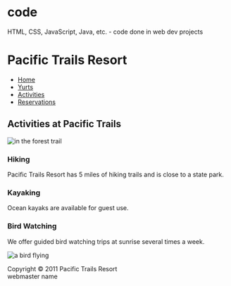 # code
HTML, CSS, JavaScript, Java, etc. - code done in web dev projects


<!DOCTYPE html>
<html>
 <head>
   <meta charset="utf-8">
   <meta name="description" content="CNIT132 Final Project">
   <title>Pacific Trails Resort - Activities</title>
   <meta name="keywords" content="The Pacific Resort,Activities,Yurts,Reservations, Hiking,Kayaking, Bird watching">
   <meta name="author" content="Meli Naseri">
    <meta name="viewport" content="width=device-width, initial-scale=1">
  <link rel="icon" href="favicon.ico" type="image/ico">
   <link rel="stylesheet" href="pacific.css">
 </head>
<body>
 <div id="wrapper">
  <div id="backimage"><h1>Pacific Trails Resort</h1></div>
  <div id="nav">
    <ul>
        <li><a href="index.html">Home</a></li>
        <li><a href="yurts.html">Yurts</a></li>
        <li><a href="activities.html">Activities</a></li>
        <li><a href="reservations.html">Reservations</a></li>  
    </ul>
  </div>
<div id="content">
 <h2>Activities at Pacific Trails</h2>
 <img class="trail" src="trail.jpg" alt="in the forest trail">
 <h3>Hiking</h3>
 <p>Pacific Trails Resort has 5 miles of hiking trails and is close to a state park.</p>
 <h3>Kayaking</h3>
 <p>Ocean kayaks are available for guest use.</p>
 <h3>Bird Watching</h3>
 <p>We offer guided bird watching trips at sunrise several times a week.</p>
 <div id="bird"><img src="little-bird.gif" alt="a bird flying"></div>
 <div id="footer">
       <p>Copyright &copy; 2011 Pacific Trails Resort<br>
       webmaster name</p>
 </div> <!-- footer div end -->
</div> <!-- content div end -->
</div> <!-- wrapper div end -->
</body>
</html>



<!DOCTYPE html>
<html lang="en">
<head>
    <meta charset="utf-8">
    <title>CNIT 133 - Homework7 - Object Model and Event Model</title>
    <link rel="stylesheet" href="http://code.jquery.com/ui/1.10.3/themes/smoothness/jquery-ui.css">
    <style type="text/css">
        
        table
        {
            margin:0px auto;
            border:1px black solid;
        }
        td
        {
            border:1px black solid;
            font-size:24pt;
            background-color:white;
            width:60px;
            padding:5px;
        }
        .openCell
        {
            background-color:yellow;
        } 
    </style>
    <script src="http://code.jquery.com/jquery-1.10.2.js"></script>
    <script src="http://code.jquery.com/ui/1.11.1/jquery-ui.js"></script>
    <script type="text/javascript">
        $(document).ready(function()
        {
            //jQuery for tooltip
            $( document ).tooltip();

            //populate table
            var num = [];
            var temp;
            while(num.length < 15)
            {
                temp = Math.ceil(Math.random()*15);
                if (num.indexOf(temp) == -1)
                    num.push(temp);
            }

            for (var i = 0; i < 4; i++)
            {
                for (var j = 0; j < 4; j++)
                {
                    $("#cell" + i + j).html(num.pop());
                }
            }
            //swapCells helper function
            function swapCells(first, second)
            {
                var temp = $("#cell" + first).html();
                $("#cell" + first).addClass("openCell");
                $("#cell" + first).html($("#cell" + second).html());
                $("#cell" + second).removeClass("openCell");
                $("#cell" + second).html(temp);
            }
            for (var i = 0; i < 4; i++)
            {
                for (var j = 0; j < 4; j++)
                {
                    $("#cell" + i + j).click(processClick(i, j));
                }
            }
            //set click listeners for each table data
            function processClick(i, j)
            {
                var current = "" + i + j;
                var left = "" + (i-1) + j;
                var right = "" + (i+1) + j;
                var top = "" + i + (j-1);
                var bottom = "" + i + (j+1);
                return function()
                {
                    if ($("#cell" + left).hasClass("openCell"))
                        swapCells(current,left);
                    if ($("#cell" + right).hasClass("openCell"))
                        swapCells(current,right);
                    if ($("#cell" + top).hasClass("openCell"))
                        swapCells(current,top);
                    if ($("#cell" + bottom).hasClass("openCell"))
                        swapCells(current,bottom);

                    if ($("#cell00").html() == 1 &&
                        $("#cell01").html() == 2 &&
                        $("#cell02").html() == 3 &&
                        $("#cell03").html() == 4 &&
                        $("#cell10").html() == 5 &&
                        $("#cell11").html() == 6 &&
                        $("#cell12").html() == 7 &&
                        $("#cell13").html() == 8 &&
                        $("#cell20").html() == 9 &&
                        $("#cell21").html() == 10 &&
                        $("#cell22").html() == 11 &&
                        $("#cell23").html() == 12 &&
                        $("#cell30").html() == 13 &&
                        $("#cell31").html() == 14 &&
                        $("#cell32").html() == 15 &&
                        $("#cell33").html() == "")
                        alert("You Win");
                }
            }
        });
    </script>
</head>
<body>
	<h1>CNIT 133 Homework 7 - Object Model and Event Model </h1>
    <a href="hwk7.html">Homework 7</a> | <a href="7part1.html">Part1</a> | <a href="7part2.html">Part2</a> | <a href="7part3.html">Part3</a> | <a href="7part4.html">Part4</a> | Extra Credit<br><br>
	<div class="wrapper">
    <section id="content">
        <table>
            <tr>
                <td id="cell00"></td>
                <td id="cell01"></td>
                <td id="cell02"></td>
                <td id="cell03"></td>
            </tr>
            <tr>
                <td id="cell10"></td>
                <td id="cell11"></td>
                <td id="cell12"></td>
                <td id="cell13"></td>
            </tr>
            <tr>
                <td id="cell20"></td>
                <td id="cell21"></td>
                <td id="cell22"></td>
                <td id="cell23"></td>
            </tr>
            <tr>
                <td id="cell30"></td>
                <td id="cell31"></td>
                <td id="cell32"></td>
                <td id="cell33" class="openCell"></td>
            </tr>
        </table>
    </section>
    <footer>
            <a href="http://validator.w3.org/check" target="_blank">
            <img id="html5validator" src="html5_logo.png" alt="html5 validator" height="60" width="60" /></a>
            <a href="http://http://http://jigsaw.w3.org/css-validator/validator" target="_blank">
            <img id="cssalidator" src="css-validator.gif" alt="css validator" height="30" width="60" /></a>
     </footer>
     <p>Last update on <script type="text/javascript">
               document.write(document.lastModified);
     </script>
     </p>
</body>
</html>



<!doctype html>
<!--
Edited: pablo ponce
Name       : Orange And Black
Description: A two-column, fixed-width design for 1024x768 screen resolutions.
Version    : 1.0
Released   : 20090203
Thank you to FTC
-->
<head>
<meta charset="utf-8">
<title>night life</title>
	<meta name="keywords" content="">
	<meta name="description" content="">
	<link href="style.css" rel="stylesheet" type="text/css" media="screen">
    </head>
<body>
<div id="header-wrapper">
	<div id="header">
	  <div id="menu">
			<ul>
				<li class="current_page_item"><a href="index.html">Home</a></li>
		<li><a href="neighborhood.html">Neighborhood</a></li>
        <li><a href="nightlife.html">Nightlife</a></li>
		<li><a href="todo3.html">To DO</a></li>
		<li><a href="transportation.html">Transportation</a></li>
		<li><a href="event.html">Event</a></li>					
        <li><a href="arts.html">Arts&amp;Culture</a></li>
			</ul>
	  </div>
		<!-- end #menu --><!-- end #search -->
	</div>
	<!-- end #header -->
</div>
<!-- end #header-wrapper -->
<div id="page">
	<div id="logo">
		<h1><a href="index.html">San Fran<span class="text1">Tours</span></a></h1>
		<p><em><a href="http://www.freecsstemplates.org"></a></em></p>
	</div>
	<hr>
	<p>
	  <!-- end #logo -->
  Nightlife</p>
<div id="content">
<div class="post">
			<h2 class="title">Nightlife at the Academy of Science</h2>
		  <div class="entry">          
	 
<table width="100%" border="0" cellspacing="0" cellpadding="120">
  <tr>
    <td style="background-image:url(images/academy_science.jpg)"><br>
    </br></td>
  </tr>
</table>
	
<p>Every Thursday night, music, creatures and cocktails come together for NightLife at the California Academy of Sciences. Each week features a live band or DJ, and a unique theme  from salsa dancing to sustainable seafood and beyond. Delivering the wonders of land, space, and water in an exquisitely wrapped package, the California Academy of Sciences brings the above, below, and beyond of the entire world to life. Serving as one of the largest, innovative, and most eco-friendly natural history museums in the world, this Golden Gate Park jewel glistens with the promise of prehistoric sensations, astronomical exploits, dazzling gems and minerals, and living examples of extraordinary plants and animals. Come see the Academy in a whole new light!<br>
    55 Music Concourse Drive (located right between Martin Luther King Jr. Blvd. and JFK Drive)<br>
    <STRONG>Phone :</STRONG> (415) 379-8000 or visit the <a href="http://www.calacademy.org/events/nightlife/">website</a><br>
    Monday – Saturday (9:30am – 5pm); Sunday (11
    
    am – 5pm)<br>
    <STRONG>Admission Price: </STRONG>Adult $29.95<BR>
      Senior (ages 65 and over) $24.95<BR>
      Student $24.95
      <BR>
      Youth (ages 12-17) $24.95<BR>
      Child (ages 4-11) $19.95<BR>
    Ages 3 and under FREE<br>
    The California Academy of Sciences offers free entry December 9, 2012</span></p></p>
		  </div>
	</div>
    <div class="post">
			<h2 class="title">Pandora Karaoke &amp; Bar</h2>
		  <div class="entry">          
	 
<table width="100%" border="0" cellspacing="0" cellpadding="120">
  <tr>
    <td style="background-image:url(images/7.jpg)"><br>
    </br></td>
  </tr>
</table>
	
<p>
Is the largest and most unique late-night karaoke &amp; full-bar venue in the city and with vast array of song selections come in a variety of languages and with thousands of songs at one's disposal, everyone is sure to find the perfect tune. And it offers a great selection of food and alcoholic beverages and is the perfect   environment for birthdays, corporate events, get-togethers, and group fun. Visit us and see for yourself just how much fun you'll have at Pandora Karaoke &amp; Bar! Address: 177 Eddy Street San Francisco, CA 94102 Phone: (415) 359-1888<br>
      Tuesday thru Sunday: 6pm - 2am<BR>
      <em>Enjoy 50% off room rates and plenty of drink specials!</em><br>
      <em>Every Wednesday and Thursday buy one bottle and receive 1 hour private karaoke room rental for free!</em></span></p>
		  </div>
	</div>
    
    <div class="post">
			<h2 class="title">The Parlor			</h2>
	  <div class="entry">          
	 
<table width="100%" border="0" cellspacing="0" cellpadding="120">
  <tr>
    <td style="background-image:url(images/parlor-sf.jpg)"><br>
    </br></td>
  </tr>
</table>
	
<p>Is a waterfront bar that brings back the city&amp;rsquo;s early 1900s persona in style while offering all of the best nightclub accoutrements—including happy hour specials, world-class DJs, special events and live bands—for the modern nightlife enthusiast. The menus offer everything from light bites at happy hour to specialty cocktails to a lengthy list of libations for bottle service.<br>
Address: 2801 Leavenworth St,                                                                                                    San Francisco<br>
Phone: 415-775-5110<br>
Mon-Fri (5pm-2am)<br>
Sat-Sun (1pm-2am) </p>
      </div>
	</div>
    <div class="post">
			<h2 class="title">1015 FOLSOM</h2>
	  <div class="entry">          
	 
<table width="100%" border="0" cellspacing="0" cellpadding="95">
  <tr>
    <td style="background-image:url(images/1015.jpg)"><br>
    </br></td>
  </tr>
</table>
	
<p>This is SF’s oldest, biggest, and most worldly known nightclub. With 4 to 5 different rooms, all with different genres of electronic music, from the breaks and Drum&amp;Bass in the basement, to the 80’s flavor in the front room, to the tribal upstairs and you can’t miss the main room that’s where the DJ is who you came to hear.  This is the place that brings in the big name DJ’s, so if you want to hear the like of Oakey, PVD, Digweed, Maas, Tiesto, this is where they usually play. It is big, it gets crowded, and it gets hot and Free b4 10:15pm.<br>
 Address: 1015 Folsom  or visit the <a href="http://www.1015.com">website</a> for more update events.</p>
	    </div>
	</div>
                 <div class="post">
			<h2 class="title">Ruby Skye	</h2>
		  <div class="entry">          
	 
<table width="100%" border="0" cellspacing="0" cellpadding="120">
  <tr>
    <td style="background-image:url(images/ruby_skye.jpg)"><br>
    </br></td>
  </tr>
</table>
	
<p>
The popular nightclub in San Francisco, California. The nightclub is housed in the Native Sons of the Golden West building at 420 Mason Street. Downtown's most glamorous and colossal nightspot led a previous life as an 1890s   Victorian playhouse, and many of the beautiful Art Nouveau trimmings are still   in place. Mission District clubbers won't go near the place -- way too disco and   full of the &quot;bridge and tunnel&quot; crowd -- but for tourists it's a safe bet for a   dance-filled night in the city. The light and sound system here is amazing, and   on weekend nights the huge ballroom floor is packed with sweaty bodies dancing   to thumping DJ beats or live music. When it's time to cool off you can chill on   the mezzanine or fire up in the smoking room. For more information call: 415/693-0777 or visit the <a href="http://www.rubyskye.com">website</a> </p>
		  </div>
	</div>
    
     <div class="post">
			<h2 class="title">Tonga Room &amp; Hurricane Bar</h2>
		  <div class="entry">          
	 
<table width="100%" border="0" cellspacing="0" cellpadding="120">
  <tr>
    <td style="background-image:url(images/tonga_2.jpg)"><br>
    </br></td>
  </tr>
</table>

<p>Offers a tropical and festive atmosphere with live entertainment, dancing and a rain storm. Tonga Room serves exceptional Pacific Rim Asian Cuisine in a tropical setting and it is the perfect escape after a busy day of meetings or in town visiting for the first time and be sure to drop by and try the Mai Tai, regularly recognized as the City's best!<br>

  <strong>Address:</strong> 950 Mason St. San Francisco, CA  94108 <br>
  <strong>Phone:</strong> (415) 772-5278<br>

  <strong>Email: </strong>tongaroom@fairmont.com </p>
	   </div>
</div>
                
<!-- end #sidebar -->
<div style="clear: both;"> <a href="http://www.freecsstemplates.org/">Big thanks to FTC</a></p></div>
    
    <div id="footer">
	<p>Student Project by: &bull;David Mackey&bull; Pablo Ponce&bull; Meli Naseri&bull; Santos Martinez&bull; Kim Williams&bull; Brandon Nelson&bull; Shaobo Zhang&bull; Christopher Tarlton&bull;<a href="http://www.freecsstemplates.org"> 2012 </a></p>
</div>
<!-- end #footer -->
</body>
</html>
